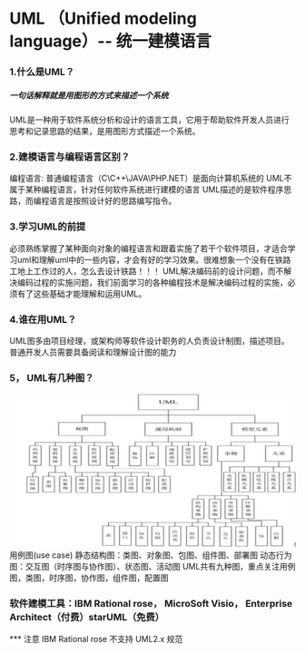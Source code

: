# UML （Unified modeling language）-- 统一建模语言

### 1.什么是UML？
##### 一句话解释就是用图形的方式来描述一个系统
UML是一种用于软件系统分析和设计的语言工具，它用于帮助软件开发人员进行思考和记录思路的结果，是用图形方式描述一个系统。
### 2.建模语言与编程语言区别？
编程语言: 普通编程语言（C\C++\JAVA\PHP\.NET）是面向计算机系统的
UML不属于某种编程语言，针对任何软件系统进行建模的语言
UML描述的是软件程序思路，而编程语言是按照设计好的思路编写指令。
### 3.学习UML的前提
必须熟练掌握了某种面向对象的编程语言和跟着实施了若干个软件项目，才适合学习uml和理解uml中的一些内容，才会有好的学习效果。很难想象一个没有在铁路工地上工作过的人，怎么去设计铁路！！！ UML解决编码前的设计问题，而不解决编码过程的实施问题，我们前面学习的各种编程技术是解决编码过程的实施，必须有了这些基础才能理解和运用UML。
### 4.谁在用UML？
UML图多由项目经理，或架构师等软件设计职务的人负责设计制图，描述项目。
普通开发人员需要具备阅读和理解设计图的能力
### 5， UML有几种图？
![UML一览](/UML/images/UML.png)
用例图(use case)
静态结构图：类图、对象图、包图、组件图、部署图
动态行为图：交互图（时序图与协作图）、状态图、活动图
UML共有九种图，重点关注用例图，类图，时序图，协作图，组件图，配置图

### 软件建模工具：IBM Rational rose， MicroSoft Visio， Enterprise Architect（付费）starUML（免费）
*** 注意 IBM Rational rose 不支持 UML2.x 规范